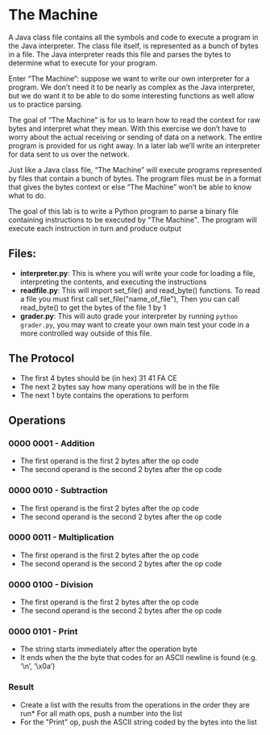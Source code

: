 # The Machine

A Java class file contains all the symbols and code to execute a program in the Java interpreter. The class file itself, is represented as a bunch of bytes in a file. The Java interpreter reads this file and parses the bytes to determine what to execute for your program.

Enter “The Machine”: suppose we want to write our own interpreter for a program. We don’t need it to be nearly as complex as the Java interpreter, but we do want it to be able to do some interesting functions as well allow us to practice parsing.

The goal of “The Machine” is for us to learn how to read the context for raw bytes and interpret what they mean. With this exercise we don’t have to worry about the actual receiving or sending of data on a network. The entire program is provided for us right away. In a later lab we’ll write an interpreter for data sent to us over the network.

Just like a Java class file, “The Machine” will execute programs represented by files that contain a bunch of bytes. The program files must be in a format that gives the bytes context or else “The Machine” won’t be able to know what to do.

The goal of this lab is to write a Python program to parse a binary file containing instructions to be executed by "The Machine". The program will execute each instruction in turn and produce output

## Files:
* **interpreter.py**: This is where you will write your code for loading a file, interpreting the contents, and executing the instructions
* **readfile.py**: This will import set_file() and read_byte() functions. To read a file you must first call set_file("name_of_file"), Then you can call read_byte() to get the bytes of the file 1 by 1
* **grader.py**: This will auto grade your interpreter by running `python grader.py`, you may want to create your own main test your code in a more controlled way outside of this file.


## The Protocol
* The first 4 bytes should be (in hex) 31 41 FA CE
* The next 2 bytes say how many operations will be in the file
* The next 1 byte contains the operations to perform

## Operations
### 0000 0001 - Addition
* The first operand is the first 2 bytes after the op code
* The second operand is the second 2 bytes after the op code
### 0000 0010 - Subtraction
* The first operand is the first 2 bytes after the op code
* The second operand is the second 2 bytes after the op code
### 0000 0011 - Multiplication
* The first operand is the first 2 bytes after the op code
* The second operand is the second 2 bytes after the op code
### 0000 0100 - Division 
* The first operand is the first 2 bytes after the op code
* The second operand is the second 2 bytes after the op code
### 0000 0101 - Print
* The string starts immediately after the operation byte
* It ends when the the byte that codes for an ASCII newline is found (e.g. ‘\n’, ‘\x0a’)

### Result
* Create a list with the results from the operations in the order they are run*  For all math ops, push a number into the list
* For the "Print" op, push the ASCII string coded by the bytes into the list
